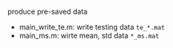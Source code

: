 produce pre-saved data

* main_write_te.m: write testing data `te_*.mat`
* main_ms.m: wirte mean, std data `*_ms.mat`